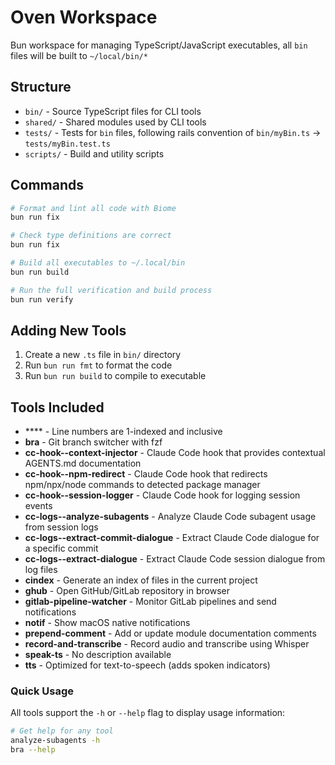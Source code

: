 # Oven Workspace

Bun workspace for managing TypeScript/JavaScript executables, all `bin` files will be built to `~/local/bin/*`

## Structure

- `bin/` - Source TypeScript files for CLI tools
- `shared/` - Shared modules used by CLI tools
- `tests/` - Tests for `bin` files, following rails convention of `bin/myBin.ts` -> `tests/myBin.test.ts`
- `scripts/` - Build and utility scripts

## Commands

```bash
# Format and lint all code with Biome
bun run fix

# Check type definitions are correct
bun run fix

# Build all executables to ~/.local/bin
bun run build

# Run the full verification and build process
bun run verify
```

## Adding New Tools

1. Create a new `.ts` file in `bin/` directory
2. Run `bun run fmt` to format the code
3. Run `bun run build` to compile to executable

## Tools Included

- **** - Line numbers are 1-indexed and inclusive
- **bra** - Git branch switcher with fzf
- **cc-hook--context-injector** - Claude Code hook that provides contextual AGENTS.md documentation
- **cc-hook--npm-redirect** - Claude Code hook that redirects npm/npx/node commands to detected package manager
- **cc-hook--session-logger** - Claude Code hook for logging session events
- **cc-logs--analyze-subagents** - Analyze Claude Code subagent usage from session logs
- **cc-logs--extract-commit-dialogue** - Extract Claude Code dialogue for a specific commit
- **cc-logs--extract-dialogue** - Extract Claude Code session dialogue from log files
- **cindex** - Generate an index of files in the current project
- **ghub** - Open GitHub/GitLab repository in browser
- **gitlab-pipeline-watcher** - Monitor GitLab pipelines and send notifications
- **notif** - Show macOS native notifications
- **prepend-comment** - Add or update module documentation comments
- **record-and-transcribe** - Record audio and transcribe using Whisper
- **speak-ts** - No description available
- **tts** - Optimized for text-to-speech (adds spoken indicators)

### Quick Usage

All tools support the `-h` or `--help` flag to display usage information:

```bash
# Get help for any tool
analyze-subagents -h
bra --help
```
